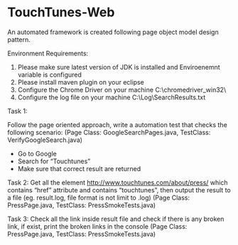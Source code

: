 # TouchTunes-Web

An automated framework is created following page object model design pattern.

Environment Requirements:

1. Please make sure latest version of JDK is installed and Enviroenemnt variable is configured
2. Please install maven plugin on your eclipse
3. Configure the Chrome Driver on your machine C:\\chromedriver_win32\\
4. Configure the log file on your machine C:\Log\SearchResults.txt

Task 1:

Follow the page oriented approach, write a automation test that checks the following
scenario: (Page Class: GoogleSearchPages.java, TestClass: VerifyGoogleSearch.java)
- Go to Google
- Search for “Touchtunes”
- Make sure that correct result are returned

Task 2:
Get all the element http://www.touchtunes.com/about/press/ which contains “href”
attribute and contains “touchtunes”, then output the result to a file (eg. result.log, file
format is not limit to .log) (Page Class: PressPage.java, TestClass: PressSmokeTests.java)

Task 3:
Check all the link inside result file and check if there is any broken link, if exist, print the
broken links in the console (Page Class: PressPage.java, TestClass: PressSmokeTests.java)
